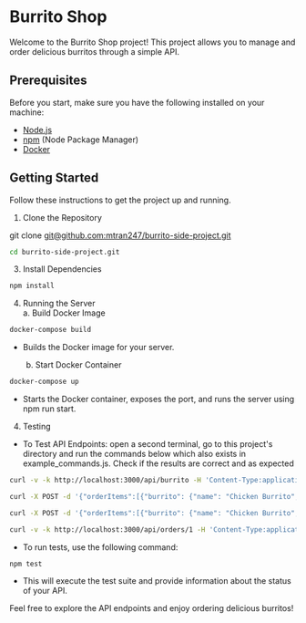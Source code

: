 # Burrito Shop

Welcome to the Burrito Shop project! This project allows you to manage and order delicious burritos through a simple API.

## Prerequisites

Before you start, make sure you have the following installed on your machine:

- [Node.js](https://nodejs.org/)
- [npm](https://www.npmjs.com/) (Node Package Manager)
- [Docker](https://www.docker.com/)

## Getting Started

Follow these instructions to get the project up and running.

1. Clone the Repository
   
git clone [git@github.com:mtran247/burrito-side-project.git](https://github.com/mtran247-github/BurritoShop.git)
```bash
cd burrito-side-project.git
```

3. Install Dependencies
```bash
npm install
```

4. Running the Server <br/>
a. Build Docker Image
```bash
docker-compose build
```
- Builds the Docker image for your server.

&emsp; &ensp; b. Start Docker Container
```bash
docker-compose up
```
- Starts the Docker container, exposes the port, and runs the server using npm run start.

4. Testing
- To Test API Endpoints: open a second terminal, go to this project's directory and run the commands below which also exists in example_commands.js. Check if the results are correct and as expected

```bash
curl -v -k http://localhost:3000/api/burrito -H 'Content-Type:application/json'
```

```bash
curl -X POST -d '{"orderItems":[{"burrito": {"name": "Chicken Burrito", "size": "regular"}, "quantity": 3}]}' -H 'Content-Type:application/json' http://localhost:3000/api/orders
```
```bash
curl -X POST -d '{"orderItems":[{"burrito": {"name": "Chicken Burrito", "size": "regular"}, "quantity": 3}, {"burrito": {"name": "Vegetarian Burrito", "size": "XL"}, "quantity": 30}]}' -H 'Content-Type:application/json' http://localhost:3000/api/orders
```

```bash
curl -v -k http://localhost:3000/api/orders/1 -H 'Content-Type:application/json'
```


- To run tests, use the following command:
```bash
npm test
```
- This will execute the test suite and provide information about the status of your API.


Feel free to explore the API endpoints and enjoy ordering delicious burritos!
